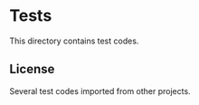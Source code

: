 Tests
=====

This directory contains test codes.


License
-------

Several test codes imported from other projects.

